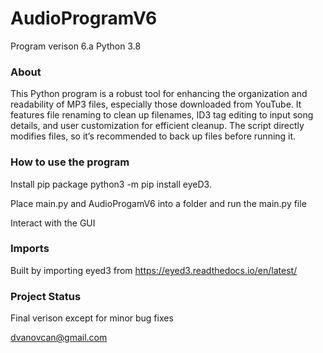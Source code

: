 # AudioProgramV6
Program verison 6.a   Python 3.8
### About
This Python program is a robust tool for enhancing the organization and readability of MP3 files, especially those downloaded from YouTube. It features file renaming to clean up filenames, ID3 tag editing to input song details, and user customization for efficient cleanup. The script directly modifies files, so it’s recommended to back up files before running it.

### How to use the program
Install pip package   python3 -m pip install eyeD3. 

Place main.py and AudioProgamV6 into a folder and run the main.py file

Interact with the GUI

### Imports
Built by importing eyed3 from https://eyed3.readthedocs.io/en/latest/


### Project Status
Final verison except for minor bug fixes

dvanovcan@gmail.com

